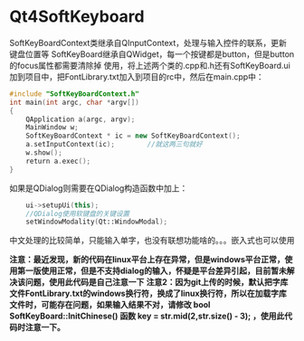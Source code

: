 # Qt4SoftKeyboard
SoftKeyBoardContext类继承自QInputContext，处理与输入控件的联系，更新键盘位置等 
SoftKeyBoard继承自QWidget，每一个按键都是button，但是button的focus属性都需要清除掉 
使用，将上述两个类的.cpp和.h还有SoftKeyBoard.ui加到项目中，把FontLibrary.txt加入到项目的rc中，然后在main.cpp中：
```cpp
#include "SoftKeyBoardContext.h"
int main(int argc, char *argv[])
{
    QApplication a(argc, argv);
    MainWindow w;
    SoftKeyBoardContext * ic = new SoftKeyBoardContext();
    a.setInputContext(ic);        //就这两三句就好
    w.show();
    return a.exec();
}
```

如果是QDialog则需要在QDialog构造函数中加上：
```cpp
    ui->setupUi(this);
    //QDialog使用软键盘的关键设置
    setWindowModality(Qt::WindowModal);
```
 
中文处理的比较简单，只能输入单字，也没有联想功能啥的。。。嵌入式也可以使用

**注意：最近发现，新的代码在linux平台上存在异常，但是windows平台正常，使用第一版使用正常，但是不支持dialog的输入，怀疑是平台差异引起，目前暂未解决该问题，使用此代码是自己注意一下**
**注意2：因为git上传的时候，默认把字库文件FontLibrary.txt的windows换行符，换成了linux换行符，所以在加载字库文件时，可能存在问题，如果输入结果不对，请修改 bool SoftKeyBoard::InitChinese() 函数 key = str.mid(2,str.size() - 3); ，使用此代码时注意一下。**
